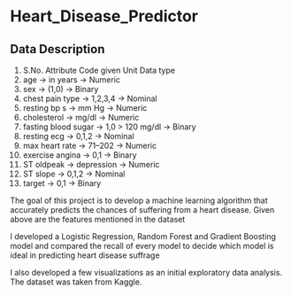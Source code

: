 # Heart_Disease_Predictor
## Data Description
1. S.No. Attribute Code given Unit Data type 
2. age -> in years -> Numeric 
3. sex -> (1,0) -> Binary
4. chest pain type -> 1,2,3,4 -> Nominal
5. resting bp s -> mm Hg -> Numeric
6. cholesterol -> mg/dl -> Numeric
7. fasting blood sugar -> 1,0 > 120 mg/dl -> Binary
8. resting ecg -> 0,1,2 -> Nominal
9. max heart rate -> 71–202 -> Numeric
10. exercise angina ->  0,1 -> Binary
11. ST oldpeak -> depression -> Numeric
12. ST slope -> 0,1,2 -> Nominal
13. target -> 0,1 -> Binary

The goal of this project is to develop a machine learning algorithm that accurately predicts the chances of suffering from a heart disease. Given above are the features mentioned in the dataset

I developed a Logistic Regression, Random Forest and Gradient Boosting model and compared the recall of every model to decide which model is ideal in predicting heart disease suffrage

I also developed a few visualizations as an initial exploratory data analysis. The dataset was taken from Kaggle.
